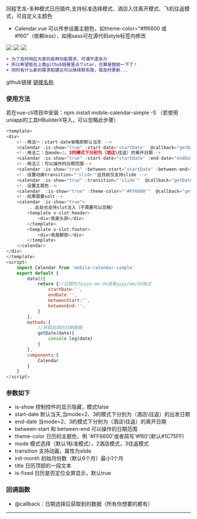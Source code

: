  同程艺龙-多种模式日历插件,支持标准选择模式、酒店入住离开模式、飞机往返模式，可自定义主题色
 * Calendar.vue 可以传参设置主题色，如theme-color="#ff6600 或 #f60"（依赖less），如用sass可在源代码style标签内修改

  ![](https://file.40017.cn/tcyp/tz/11.png)
  ![](https://file.40017.cn/tcyp/tz/22.png)
  ![](https://file.40017.cn/tcyp/tz/33.png)

  
  
```diff
+ 为了及时响应大家的各种功能需求，可谓不遗余力
+ 所以希望能在上面github链接里点个star，也算是鼓励一下了！
+ 同时有什么新的需求和建议可以继续联系我，我及时更新...
```

github链接
[链接名称](https://github.com/tanagang/mobile-calendar-simple)


### 使用方法
若在vue-cli项目中安装：npm install mobile-calendar-simple -S （若使用uniapp的工具HBuilderX导入，可以忽略此步骤）
```javascript
<template>
<div>
	<!--用法一：start-date省略即默认当天 -->
	<calendar :is-show="true" :start-date='startDate'  @callback="getDate" /> 
	<!--用法二：当mode=2、3的模式下分别为（酒店\往返）的离开日期-->
	<calendar :is-show="true" :start-date="startDate" :end-date="endDate" mode="2" @callback="getDate" />
	<!--用法三：可以操作的日期范围-->
	<calendar :is-show="true" :between-start="startDate" :between-end="endDate" @callback="getDate" />
	<!--设置动画transition="'slide'"且目前仅支持slide -->
	<calendar :is-show="true" :transition="'slide'"  @callback="getDate" />
	<!--设置主题色-->
	<calendar  :is-show="true" :theme-color="'#FF6600'"  @callback="getDate" />
	<!--如果需要solt-->
	<calendar :is-show="true">
		...此处也支持slot注入（不需要可以忽略）
		<template v-slot:header>
			<div>我是头部</div>
		</template>
		<template v-slot:footer>
			<div>我是脚部</div>
		</template>
	</calendar>
</div>
</template>
<script>
	import Calendar from 'mobile-calendar-simple'
	export default {
		data(){
			return {//日期均为yyyy-mm-dd或者yyyy/mm/dd格式
				startDate:'',
				endDate:'',
				betweenStart:'',
				betweenEnd:'',
			}
		},
		methods:{
			//获取回调的日期数据
			getDate(date){
				console.log(date)
			}
		},
		components:{
			Calendar
		}
	}
</script>
```
### 参数如下
  *  is-show 控制控件的显示隐藏，模式false
  *  start-date 默认当天,当mode=2、3的模式下分别为（酒店\往返）的出发日期
  *  end-date 当mode=2、3的模式下分别为（酒店\往返）的离开日期
  *  between-start 和 between-end 可以操作的日期范围
  *  theme-color 日历的主题色，例 '#FF6600'或者简写'#f60'(默认#1C75FF)
  *  mode 模式选择（默认1标准模式），2酒店模式，3往返模式
  *  transition 支持动画，属性为slide
  *  init-month 初始月份数（默认6个月）最小1个月
  *  title 日历顶部的一段文本
  *  is-fixed 日历是否定位全屏显示，默认true


### 回调函数
  *  @callback：日期选择后获取到的数据（所有你想要的都有）
***


